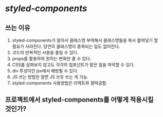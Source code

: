 # _styled-components_

## 쓰는 이유

1. styled-components가 알아서 클래스명 부여해서 클래스명들을 복사 붙여넣기 할 필요가 사라진다. 당연히 클래스명이 중복되는 일도 없어진다.
2. 코드의 반복적인 사용을 줄일 수 있다.
3. props를 활용하여 원하는 변화만 줄 수 있다.
4. CSS를 살펴보지 않고도 각각의 컴포넌트가 맡은 일을 파악할 수 있다.
5. div 투성이인 jsx에서 해방될 수 있다.
6. JS 쓰는 방법만 알면 JS 쓰듯 쓰는 게 가능.
7. styled-components 사용방법은 리엑트와 찰떡궁합.

## 프로젝트에서 styled-components를 어떻게 적용시킬 것인가?
